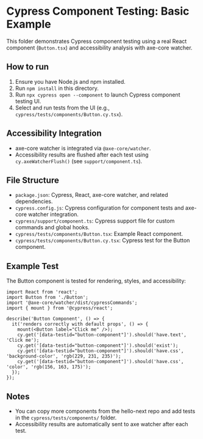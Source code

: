 # Cypress Component Testing: Basic Example

This folder demonstrates Cypress component testing using a real React component (`Button.tsx`) and accessibility analysis with axe-core watcher.

## How to run
1. Ensure you have Node.js and npm installed.
2. Run `npm install` in this directory.
3. Run `npx cypress open --component` to launch Cypress component testing UI.
4. Select and run tests from the UI (e.g., `cypress/tests/components/Button.cy.tsx`).

## Accessibility Integration
- axe-core watcher is integrated via `@axe-core/watcher`.
- Accessibility results are flushed after each test using `cy.axeWatcherFlush()` (see `support/component.ts`).

## File Structure
- `package.json`: Cypress, React, axe-core watcher, and related dependencies.
- `cypress.config.js`: Cypress configuration for component tests and axe-core watcher integration.
- `cypress/support/component.ts`: Cypress support file for custom commands and global hooks.
- `cypress/tests/components/Button.tsx`: Example React component.
- `cypress/tests/components/Button.cy.tsx`: Cypress test for the Button component.

## Example Test
The Button component is tested for rendering, styles, and accessibility:
```tsx
import React from 'react';
import Button from './Button';
import '@axe-core/watcher/dist/cypressCommands';
import { mount } from '@cypress/react';

describe('Button Component', () => {
  it('renders correctly with default props', () => {
    mount(<Button label="Click me" />);
    cy.get('[data-testid="button-component"]').should('have.text', 'Click me');
    cy.get('[data-testid="button-component"]').should('exist');
    cy.get('[data-testid="button-component"]').should('have.css', 'background-color', 'rgb(229, 231, 235)');
    cy.get('[data-testid="button-component"]').should('have.css', 'color', 'rgb(156, 163, 175)');
  });
});
```

## Notes
- You can copy more components from the hello-next repo and add tests in the `cypress/tests/components/` folder.
- Accessibility results are automatically sent to axe watcher after each test.
